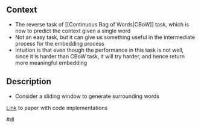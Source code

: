 ## Context
- The reverse task of [[Continuous Bag of Words|CBoW]] task, which is now to predict the context given a single word
- Not an easy task, but it can give us something useful in the intermediate process for the embedding process
- Intuition is that even though the performance in this task is not well, since it is harder than CBoW task, it will try harder, and hence return more meaningful embedding

## Description
- Consider a sliding window to generate surrounding words

[Link](https://paperswithcode.com/paper/efficient-estimation-of-word-representations) to paper with code implementations

#dl
